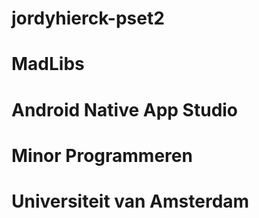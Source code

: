 # jordyhierck-pset2

# MadLibs
# Android Native App Studio

# Minor Programmeren
# Universiteit van Amsterdam
